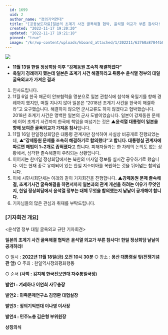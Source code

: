```yaml
---
  id: 1699
  uid: 2
  author_name: "정의기억연대"
  title: "[공동보도자료]일본의 초계기 사건 굴욕해결 협박, 윤석열 외교가 부른 참사다! 윤석열 정부 대일굴욕외교 규탄 기자회견"
  created: "2022-11-17 19:20:20"
  updated: "2022-11-17 19:21:18"
  pinned: "true"
  image: "/kr/wp-content/uploads/kboard_attached/1/202211/63760a87844b03174760.jpg"
---
```

![](/kr/wp-content/uploads/kboard_attached/1/202211/63760a87844b03174760.jpg)

*   **11월 13일 한일 정상회담 이후 “강제동원 조속히 해결하겠다”**
*   **욱일기 경례까지 했는데 일본은 초계기 사건 해결하라고 뒤통수**
    **윤석열 정부의 대일 굴욕외교가 가져온 결과**

1.  인사드립니다.
2.  11월 6일 한국 해군이 안보협력을 명분으로 일본 관함식에 참석해 욱일기를 향해 경례까지 했지만, 며칠 지나지 않아 일본은 “2018년 초계기 사건을 한국이 해결하라”고 요구했습니다. 해결하지 않으면 군사교류도 하지 않겠다고 협박했습니다. 2018년 초계기 사건은 명백한 일본의 군사 도발이었습니다. 일본이 강제동원 문제에 이어 초계기 사건까지 한국에 책임을 떠넘기는 것은 **▲윤석열 대통령이 일본을 향해 보여준 굴욕외교가 가져온 참사**입니다.
3.  11월 16일 한일정상회담은 대통령 관계자만 참석하여 사실상 비공개로 진행되었는데, **▲“강제동원 문제를 조속히 해결하기로 합의했다”고 합니다. 대통령실 관계자에 따르면 해법이 1~2개로 좁혀졌다**고 합니다. 피해자들과는 한 차례의 논의도 없는 상황에서, 심각한 졸속해결이 우려되는 상황입니다.
4.  이어지는 한미일 정상회담에서는 북한의 미사일 정보를 실시간 공유하기로 했습니다. 이는 현재 종료 유예되어 있는 한일 지소미아를 복원하는 것을 뛰어넘는 합의입니다.
5.  이에 시민사회단체는 아래와 같이 기자회견을 진행합니다. **▲강제동원 문제 졸속해결, 초계기사건 굴욕해결을 하면서까지 일본과의 관계 개선을 하려는 이유가 무엇인지, 한일 정상회담에서 윤석열 정부는 대체 무엇을 합의했는지 낱낱이 공개해야 합니다.**
6.  기자님들의 많은 관심과 취재를 부탁드립니다.

### \[기자회견 개요\]

<윤석열 정부 대일 굴욕외교 규탄 기자회견>

**일본의 초계기 사건 굴욕해결 협박은**
**윤석열 외교가 부른 참사다!**
**한일 정상회담 낱낱이 공개하라!**

○ 일시 : **2022년 11월 18일(금) 오전 10시 30분**
○ 장소 : **용산 대통령실 앞(전쟁기념관 앞)**
○ 주최 : 한일역사정의평화행동

○ 순서 **(사회 : 김지혜 한국진보연대 자주통일국장)**

**발언1 : 겨레하나 이연희 사무총장**

**발언2 : 민족문제연구소 김영환 대협실장**

**발언3 : 정의기억연대 이나영 이사장**

**발언4 : 민주노총 김은형 부위원장**

**상징의식**